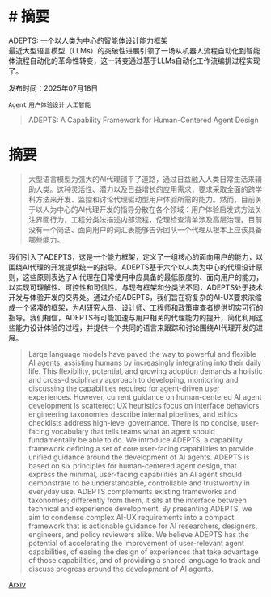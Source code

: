 # # 摘要  
ADEPTS: 一个以人类为中心的智能体设计能力框架  
最近大型语言模型（LLMs）的突破性进展引领了一场从机器人流程自动化到智能体流程自动化的革命性转变，这一转变通过基于LLMs自动化工作流编排过程实现了。

发布时间：2025年07月18日

`Agent` `用户体验设计` `人工智能`

> ADEPTS: A Capability Framework for Human-Centered Agent Design

# 摘要

> 大型语言模型为强大的AI代理铺平了道路，通过日益融入人类日常生活来辅助人类。这种灵活性、潜力以及日益增长的应用需求，要求采取全面的跨学科方法来开发、监控和讨论代理驱动型用户体验所需的能力。然而，目前关于以人为中心的AI代理开发的指导分散在各个领域：用户体验启发式方法关注界面行为，工程分类法描述内部流程，伦理检查清单涉及高层治理。目前没有一个简洁、面向用户的词汇表能够告诉团队一个代理从根本上应该具备哪些能力。

我们引入了ADEPTS，这是一个能力框架，定义了一组核心的面向用户的能力，以围绕AI代理的开发提供统一的指导。ADEPTS基于六个以人类为中心的代理设计原则，这些原则表达了AI代理在日常使用中应具备的最低限度的、面向用户的能力，以实现可理解性、可控性和可信性。与现有框架和分类法不同，ADEPTS处于技术开发与体验开发的交界处。通过介绍ADEPTS，我们旨在将复杂的AI-UX要求浓缩成一个紧凑的框架，为AI研究人员、设计师、工程师和政策审查者提供切实可行的指导。我们相信，ADEPTS有可能加速与用户相关的代理能力的提升，简化利用这些能力设计体验的过程，并提供一个共同的语言来跟踪和讨论围绕AI代理开发的进展。

> Large language models have paved the way to powerful and flexible AI agents, assisting humans by increasingly integrating into their daily life. This flexibility, potential, and growing adoption demands a holistic and cross-disciplinary approach to developing, monitoring and discussing the capabilities required for agent-driven user experiences. However, current guidance on human-centered AI agent development is scattered: UX heuristics focus on interface behaviors, engineering taxonomies describe internal pipelines, and ethics checklists address high-level governance. There is no concise, user-facing vocabulary that tells teams what an agent should fundamentally be able to do. We introduce ADEPTS, a capability framework defining a set of core user-facing capabilities to provide unified guidance around the development of AI agents. ADEPTS is based on six principles for human-centered agent design, that express the minimal, user-facing capabilities an AI agent should demonstrate to be understandable, controllable and trustworthy in everyday use. ADEPTS complements existing frameworks and taxonomies; differently from them, it sits at the interface between technical and experience development. By presenting ADEPTS, we aim to condense complex AI-UX requirements into a compact framework that is actionable guidance for AI researchers, designers, engineers, and policy reviewers alike. We believe ADEPTS has the potential of accelerating the improvement of user-relevant agent capabilities, of easing the design of experiences that take advantage of those capabilities, and of providing a shared language to track and discuss progress around the development of AI agents.

[Arxiv](https://arxiv.org/abs/2507.15885)